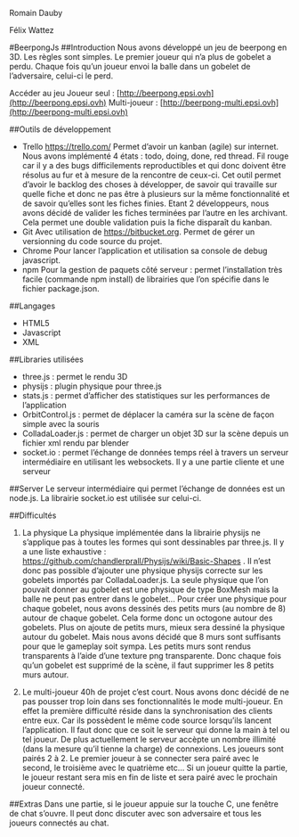 Romain Dauby

Félix Wattez

#BeerpongJs
##Introduction
Nous avons développé un jeu de beerpong en 3D. Les règles sont simples. Le premier joueur qui n’a plus de gobelet a perdu. Chaque fois qu’un joueur envoi la balle dans un gobelet de l’adversaire, celui-ci le perd.

Accéder au jeu
Joueur seul : [http://beerpong.epsi.ovh](http://beerpong.epsi.ovh)
Multi-joueur : [http://beerpong-multi.epsi.ovh](http://beerpong-multi.epsi.ovh) 

##Outils de développement
* Trello
https://trello.com/ Permet d’avoir un kanban (agile) sur internet. Nous avons implémenté 4 états : todo, doing, done, red thread. Fil rouge car il y a des bugs difficilements reproductibles et qui donc doivent être résolus au fur et à mesure de la rencontre de ceux-ci.
Cet outil permet d’avoir le backlog des choses à développer, de savoir qui travaille sur quelle fiche et donc ne pas être à plusieurs sur la même fonctionnalité et de savoir qu’elles sont les fiches finies. Etant 2 développeurs, nous avons décidé de valider les fiches terminées par l’autre en les archivant. Cela permet une double validation puis la fiche disparaît du kanban.
* Git
Avec utilisation de https://bitbucket.org. Permet de gérer un versionning du code source du projet.
* Chrome 
Pour lancer l’application et utilisation sa console de debug javascript.
* npm
Pour la gestion de paquets côté serveur : permet l’installation très facile (commande npm install) de librairies que l’on spécifie dans le fichier package.json.

##Langages
* HTML5
* Javascript
* XML

##Libraries utilisées
* three.js : permet le rendu 3D
* physijs : plugin physique pour three.js
* stats.js : permet d’afficher des statistiques sur les performances de l’application
* OrbitControl.js : permet de déplacer la caméra sur la scène de façon simple avec la souris
* ColladaLoader.js : permet de charger un objet 3D sur la scène depuis un fichier xml rendu par blender
* socket.io : permet l’échange de données temps réel à travers un serveur intermédiaire en utilisant les websockets. Il y a une partie cliente et une serveur

##Server
Le serveur intermédiaire qui permet l’échange de données est un node.js. La librairie socket.io est utilisée sur celui-ci.

##Difficultés
1. La physique
 La physique implémentée dans la librairie physijs ne s’applique pas à toutes les formes qui sont dessinables par three.js. Il y a une liste exhaustive : https://github.com/chandlerprall/Physijs/wiki/Basic-Shapes .
 Il n’est donc pas possible d’ajouter une physique physijs correcte sur les gobelets importés par ColladaLoader.js. La seule physique que l’on pouvait donner au gobelet est une physique de type BoxMesh mais la balle ne peut pas entrer dans le gobelet...
 Pour créer une physique pour chaque gobelet, nous avons dessinés des petits murs (au nombre de 8) autour de chaque gobelet. Cela forme donc un octogone autour des gobelets. Plus on ajoute de petits murs, mieux sera dessiné la physique autour du gobelet. Mais nous avons décidé que 8 murs sont suffisants pour que le gameplay soit sympa.
 Les petits murs sont rendus transparents à l’aide d’une texture png transparente.
 Donc chaque fois qu’un gobelet est supprimé de la scène, il faut supprimer les 8 petits murs autour.

2. Le multi-joueur
 40h de projet c’est court. Nous avons donc décidé de ne pas pousser trop loin dans ses fonctionnalités le mode multi-joueur.
 En effet la première difficulté réside dans la synchronisation des clients entre eux. Car ils possèdent le même code source lorsqu’ils lancent l’application. Il faut donc que ce soit le serveur qui donne la main à tel ou tel joueur.
 De plus actuellement le serveur accèpte un nombre illimité (dans la mesure qu’il tienne la charge) de connexions. Les joueurs sont pairés 2 à 2. Le premier joueur à se connecter sera pairé avec le second, le troisième avec le quatrième etc…
 Si un joueur quitte la partie, le joueur restant sera mis en fin de liste et sera pairé avec le prochain joueur connecté.

##Extras
Dans une partie, si le joueur appuie sur la touche C, une fenêtre de chat s’ouvre. Il peut donc discuter avec son adversaire et tous les joueurs connectés au chat.
